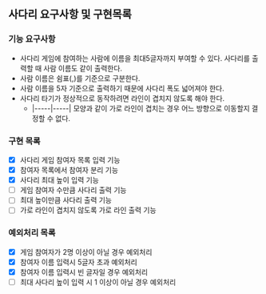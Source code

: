 ## 사다리 요구사항 및 구현목록
### 기능 요구사항
* 사다리 게임에 참여하는 사람에 이름을 최대5글자까지 부여할 수 있다. 사다리를 출력할 때 사람 이름도 같이 출력한다.
* 사람 이름은 쉼표(,)를 기준으로 구분한다.
* 사람 이름을 5자 기준으로 출력하기 때문에 사다리 폭도 넓어져야 한다.
* 사다리 타기가 정상적으로 동작하려면 라인이 겹치지 않도록 해야 한다.
    * |-----|-----| 모양과 같이 가로 라인이 겹치는 경우 어느 방향으로 이동할지 결정할 수 없다.
 
### 구현 목록
* [X] 사다리 게임 참여자 목록 입력 기능
* [X] 참여자 목록에서 참여자 분리 기능
* [X] 사다리 최대 높이 입력 기능
* [ ] 게임 참여자 수만큼 사다리 출력 기능
* [ ] 최대 높이만큼 사다리 출력 기능
* [ ] 가로 라인이 겹치지 않도록 가로 라인 출력 기능

### 예외처리 목록
* [X] 게임 참여자가 2명 이상이 아닐 경우 예외처리
* [X] 참여자 이름 입력시 5글자 초과 예외처리
* [X] 참여자 이름 입력시 빈 글자일 경우 예외처리
* [ ] 최대 사다리 높이 입력 시 1 이상이 아닐 경우 예외처리
